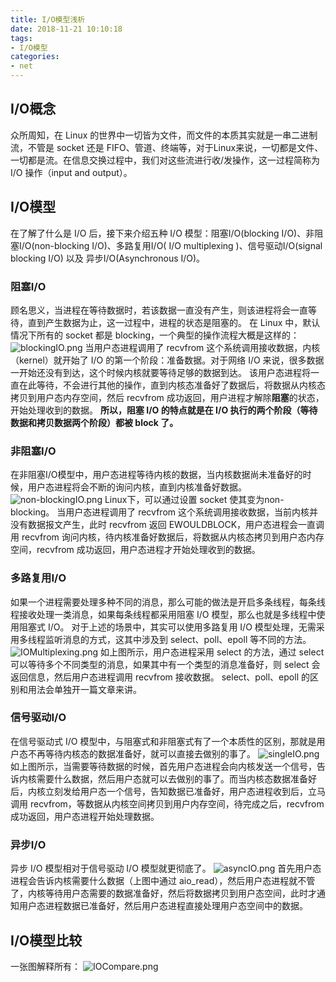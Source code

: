 ```yaml
---
title: I/O模型浅析
date: 2018-11-21 10:10:18
tags:
- I/O模型
categories:
- net
---
```


## I/O概念

众所周知，在 Linux 的世界中一切皆为文件，而文件的本质其实就是一串二进制流，不管是 socket 还是 FIFO、管道、终端等，对于Linux来说，一切都是文件、一切都是流。在信息交换过程中，我们对这些流进行收/发操作，这一过程简称为 I/O 操作（input and output）。
<!-- more -->

## I/O模型

在了解了什么是 I/O 后，接下来介绍五种 I/O 模型：阻塞I/O(blocking I/O)、非阻塞I/O(non-blocking I/O)、多路复用I/O( I/O multiplexing )、信号驱动I/O(signal blocking I/O) 以及 异步I/O(Asynchronous I/O)。

### 阻塞I/O

顾名思义，当进程在等待数据时，若该数据一直没有产生，则该进程将会一直等待，直到产生数据为止，这一过程中，进程的状态是阻塞的。
在 Linux 中，默认情况下所有的 socket 都是 blocking，一个典型的操作流程大概是这样的：
![blockingIO.png](https://i.loli.net/2020/10/29/KHLImifA9rzw6Od.png)
当用户态进程调用了 recvfrom 这个系统调用接收数据，内核（kernel）就开始了 I/O 的第一个阶段：准备数据。对于网络 I/O 来说，很多数据一开始还没有到达，这个时候内核就要等待足够的数据到达。
该用户态进程将一直在此等待，不会进行其他的操作，直到内核态准备好了数据后，将数据从内核态拷贝到用户态内存空间，然后 recvfrom 成功返回，用户进程才解除**阻塞**的状态，开始处理收到的数据。
**所以，阻塞 I/O 的特点就是在 I/O 执行的两个阶段（等待数据和拷贝数据两个阶段）都被 block 了。**

### 非阻塞I/O

在非阻塞I/O模型中，用户态进程等待内核的数据，当内核数据尚未准备好的时候，用户态进程将会不断的询问内核，直到内核准备好数据。
![non-blockingIO.png](https://i.loli.net/2020/10/29/bUONl3pc9oCf2g8.png)
Linux下，可以通过设置 socket 使其变为non-blocking。
当用户态进程调用了 recvfrom 这个系统调用接收数据，当前内核并没有数据报文产生，此时 recvfrom 返回 EWOULDBLOCK，用户态进程会一直调用 recvfrom 询问内核，待内核准备好数据后，将数据从内核态拷贝到用户态内存空间，recvfrom 成功返回，用户态进程才开始处理收到的数据。

### 多路复用I/O

如果一个进程需要处理多种不同的消息，那么可能的做法是开启多条线程，每条线程接收处理一类消息，如果每条线程都采用阻塞 I/O 模型，那么也就是多线程中使用阻塞式 I/O。
对于上述的场景中，其实可以使用多路复用 I/O 模型处理，无需采用多线程监听消息的方式，这其中涉及到 select、poll、epoll 等不同的方法。
![IOMultiplexing.png](https://i.loli.net/2020/10/29/6KFHMhLrBVNQE8T.png)
如上图所示，用户态进程采用 select 的方法，通过 select 可以等待多个不同类型的消息，如果其中有一个类型的消息准备好，则 select 会返回信息，然后用户态进程调用 recvfrom 接收数据。
select、poll、epoll 的区别和用法会单独开一篇文章来讲。

### 信号驱动I/O

在信号驱动式 I/O 模型中，与阻塞式和非阻塞式有了一个本质性的区别，那就是用户态不再等待内核态的数据准备好，就可以直接去做别的事了。
![singleIO.png](https://i.loli.net/2020/10/29/NIw8LKDy4asjehJ.png)
如上图所示，当需要等待数据的时候，首先用户态进程会向内核发送一个信号，告诉内核需要什么数据，然后用户态就可以去做别的事了。而当内核态数据准备好后，内核立刻发给用户态一个信号，告知数据已准备好，用户态进程收到后，立马调用 recvfrom，等数据从内核空间拷贝到用户内存空间，待完成之后，recvfrom 成功返回，用户态进程开始处理数据。

### 异步I/O

异步 I/O 模型相对于信号驱动 I/O 模型就更彻底了。
![asyncIO.png](https://i.loli.net/2020/10/29/DaCjP1SvlJbN9Tu.png)
首先用户态进程会告诉内核需要什么数据（上图中通过 aio_read），然后用户态进程就不管了，内核等待用户态需要的数据准备好，然后将数据拷贝到用户态空间，此时才通知用户态进程数据已准备好，然后用户态进程直接处理用户态空间中的数据。

## I/O模型比较

一张图解释所有：
![IOCompare.png](https://i.loli.net/2020/10/29/QTr9RNWb1eYUnKm.png)
